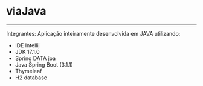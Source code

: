 # viaJava
---
Integrantes: 
Aplicação inteiramente desenvolvida em JAVA utilizando:
* IDE Intellij
* JDK 17.1.0
* Spring DATA jpa
* Java Spring Boot (3.1.1)
* Thymeleaf
* H2 database
